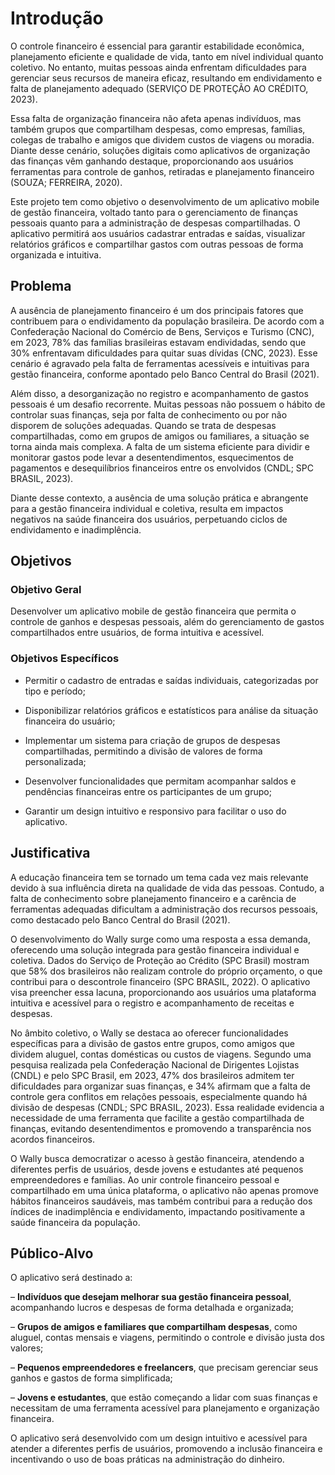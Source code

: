 # Introdução

O controle financeiro é essencial para garantir estabilidade econômica, planejamento eficiente e qualidade de vida, tanto em nível individual quanto coletivo. No entanto, muitas pessoas ainda enfrentam dificuldades para gerenciar seus recursos de maneira eficaz, resultando em endividamento e falta de planejamento adequado (SERVIÇO DE PROTEÇÃO AO CRÉDITO, 2023).

Essa falta de organização financeira não afeta apenas indivíduos, mas também grupos que compartilham despesas, como empresas, famílias, colegas de trabalho e amigos que dividem custos de viagens ou moradia. Diante desse cenário, soluções digitais como aplicativos de organização das finanças vêm ganhando destaque, proporcionando aos usuários ferramentas para controle de ganhos, retiradas e planejamento financeiro (SOUZA; FERREIRA, 2020).

Este projeto tem como objetivo o desenvolvimento de um aplicativo mobile de gestão financeira, voltado tanto para o gerenciamento de finanças pessoais quanto para a administração de despesas compartilhadas. O aplicativo permitirá aos usuários cadastrar entradas e saídas, visualizar relatórios gráficos e compartilhar gastos com outras pessoas de forma organizada e intuitiva.


## Problema

A ausência de planejamento financeiro é um dos principais fatores que contribuem para o endividamento da população brasileira. De acordo com a Confederação Nacional do Comércio de Bens, Serviços e Turismo (CNC), em 2023, 78% das famílias brasileiras estavam endividadas, sendo que 30% enfrentavam dificuldades para quitar suas dívidas (CNC, 2023). Esse cenário é agravado pela falta de ferramentas acessíveis e intuitivas para gestão financeira, conforme apontado pelo Banco Central do Brasil (2021).

Além disso, a desorganização no registro e acompanhamento de gastos pessoais é um desafio recorrente. Muitas pessoas não possuem o hábito de controlar suas finanças, seja por falta de conhecimento ou por não disporem de soluções adequadas. Quando se trata de despesas compartilhadas, como em grupos de amigos ou familiares, a situação se torna ainda mais complexa. A falta de um sistema eficiente para dividir e monitorar gastos pode levar a desentendimentos, esquecimentos de pagamentos e desequilíbrios financeiros entre os envolvidos (CNDL; SPC BRASIL, 2023).

Diante desse contexto, a ausência de uma solução prática e abrangente para a gestão financeira individual e coletiva, resulta em impactos negativos na saúde financeira dos usuários, perpetuando ciclos de endividamento e inadimplência.


## Objetivos

### Objetivo Geral

Desenvolver um aplicativo mobile de gestão financeira que permita o controle de ganhos e despesas pessoais, além do gerenciamento de gastos compartilhados entre usuários, de forma intuitiva e acessível.

### Objetivos Específicos

-	Permitir o cadastro de entradas e saídas individuais, categorizadas por tipo e período;

-	Disponibilizar relatórios gráficos e estatísticos para análise da situação financeira do usuário;

-	Implementar um sistema para criação de grupos de despesas compartilhadas, permitindo a divisão de valores de forma personalizada;

-	Desenvolver funcionalidades que permitam acompanhar saldos e pendências financeiras entre os participantes de um grupo;

-	Garantir um design intuitivo e responsivo para facilitar o uso do aplicativo.

 
## Justificativa

A educação financeira tem se tornado um tema cada vez mais relevante devido à sua influência direta na qualidade de vida das pessoas. Contudo, a falta de conhecimento sobre planejamento financeiro e a carência de ferramentas adequadas dificultam a administração dos recursos pessoais, como destacado pelo Banco Central do Brasil (2021).

O desenvolvimento do Wally surge como uma resposta a essa demanda, oferecendo uma solução integrada para gestão financeira individual e coletiva. Dados do Serviço de Proteção ao Crédito (SPC Brasil) mostram que 58% dos brasileiros não realizam controle do próprio orçamento, o que contribui para o descontrole financeiro (SPC BRASIL, 2022). O aplicativo visa preencher essa lacuna, proporcionando aos usuários uma plataforma intuitiva e acessível para o registro e acompanhamento de receitas e despesas.

No âmbito coletivo, o Wally se destaca ao oferecer funcionalidades específicas para a divisão de gastos entre grupos, como amigos que dividem aluguel, contas domésticas ou custos de viagens. Segundo uma pesquisa realizada pela Confederação Nacional de Dirigentes Lojistas (CNDL) e pelo SPC Brasil, em 2023, 47% dos brasileiros admitem ter dificuldades para organizar suas finanças, e 34% afirmam que a falta de controle gera conflitos em relações pessoais, especialmente quando há divisão de despesas (CNDL; SPC BRASIL, 2023). Essa realidade evidencia a necessidade de uma ferramenta que facilite a gestão compartilhada de finanças, evitando desentendimentos e promovendo a transparência nos acordos financeiros.

O Wally busca democratizar o acesso à gestão financeira, atendendo a diferentes perfis de usuários, desde jovens e estudantes até pequenos empreendedores e famílias. Ao unir controle financeiro pessoal e compartilhado em uma única plataforma, o aplicativo não apenas promove hábitos financeiros saudáveis, mas também contribui para a redução dos índices de inadimplência e endividamento, impactando positivamente a saúde financeira da população.


## Público-Alvo

O aplicativo será destinado a:

– **Indivíduos que desejam melhorar sua gestão financeira pessoal**, acompanhando lucros e despesas de forma detalhada e organizada;

– **Grupos de amigos e familiares que compartilham despesas**, como aluguel, contas mensais e viagens, permitindo o controle e divisão justa dos valores;

– **Pequenos empreendedores e freelancers**, que precisam gerenciar seus ganhos e gastos de forma simplificada;

– **Jovens e estudantes**, que estão começando a lidar com suas finanças e necessitam de uma ferramenta acessível para planejamento e organização financeira.

O aplicativo será desenvolvido com um design intuitivo e acessível para atender a diferentes perfis de usuários, promovendo a inclusão financeira e incentivando o uso de boas práticas na administração do dinheiro.





